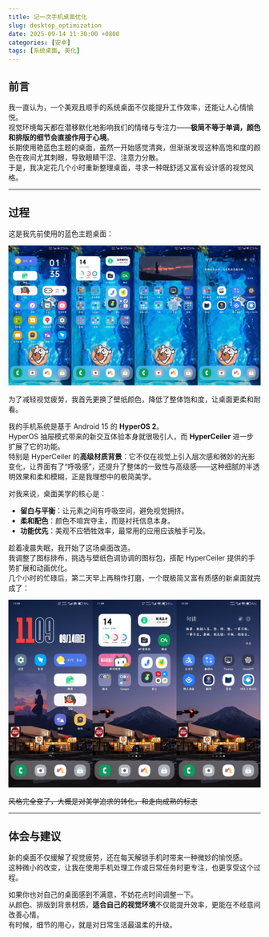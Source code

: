 ```yaml
---
title: 记一次手机桌面优化
slug: desktop_optimization
date: 2025-09-14 11:30:00 +0800
categories: [安卓]
tags: [系统桌面, 美化]
---
```


## 前言
我一直认为，一个美观且顺手的系统桌面不仅能提升工作效率，还能让人心情愉悦。  
视觉环境每天都在潜移默化地影响我们的情绪与专注力——**极简不等于单调，颜色和排版的细节会直接作用于心境**。  
长期使用艳蓝色主题的桌面，虽然一开始感觉清爽，但渐渐发现这种高饱和度的颜色在夜间尤其刺眼，导致眼睛干涩、注意力分散。  
于是，我决定花几个小时重新整理桌面，寻求一种既舒适又富有设计感的视觉风格。

---

## 过程
这是我先前使用的蓝色主题桌面：  

![先前的桌面布局](https://raw.githubusercontent.com/sherkent/sherkent.github.io/refs/heads/main/assets/images/2025-09-14_desktop_before.jpg)

为了减轻视觉疲劳，我首先更换了壁纸颜色，降低了整体饱和度，让桌面更柔和耐看。  

我的手机系统是基于 Android 15 的 **HyperOS 2**。  
HyperOS 抽屉模式带来的新交互体验本身就很吸引人，而 **HyperCeiler** 进一步扩展了它的功能。  
特别是 HyperCeiler 的**高级材质背景**：它不仅在视觉上引入层次感和微妙的光影变化，让界面有了“呼吸感”，还提升了整体的一致性与高级感——这种细腻的半透明效果和柔和模糊，正是我理想中的极简美学。  

对我来说，桌面美学的核心是：  
- **留白与平衡**：让元素之间有呼吸空间，避免视觉拥挤。  
- **柔和配色**：颜色不喧宾夺主，而是衬托信息本身。  
- **功能优先**：美观不应牺牲效率，最常用的应用应该触手可及。  

趁着凌晨失眠，我开始了这场桌面改造。  
我调整了图标排布，挑选与壁纸色调协调的图标包，搭配 HyperCeiler 提供的手势扩展和动画优化。  
几个小时的忙碌后，第二天早上再稍作打磨，一个既极简又富有质感的新桌面就完成了：  

![之后的桌面布局](https://raw.githubusercontent.com/sherkent/sherkent.github.io/refs/heads/main/assets/images/2025-09-14_desktop_after.jpg)

~~风格完全变了，大概是对美学追求的转化，和走向成熟的标志~~

---

## 体会与建议
新的桌面不仅缓解了视觉疲劳，还在每天解锁手机时带来一种微妙的愉悦感。  
这种微小的改变，让我在使用手机处理工作或日常任务时更专注，也更享受这个过程。  

如果你也对自己的桌面感到不满意，不妨花点时间调整一下。  
从颜色、排版到背景材质，**适合自己的视觉环境**不仅能提升效率，更能在不经意间改善心情。  
有时候，细节的用心，就是对日常生活最温柔的升级。